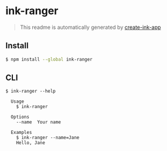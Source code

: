 # ink-ranger

> This readme is automatically generated by [create-ink-app](https://github.com/vadimdemedes/create-ink-app)


## Install

```bash
$ npm install --global ink-ranger
```


## CLI

```
$ ink-ranger --help

  Usage
    $ ink-ranger

  Options
    --name  Your name

  Examples
    $ ink-ranger --name=Jane
    Hello, Jane
```
